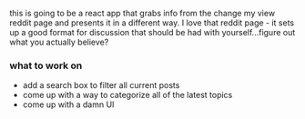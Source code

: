 this is going to be a react app that grabs info from the change my view reddit page and presents it in a different way. I love that reddit page - it sets up a good format for discussion that should be had with yourself...figure out what you actually believe?

### what to work on
- add a search box to filter all current posts
- come up with a way to categorize all of the latest topics
- come up with a damn UI